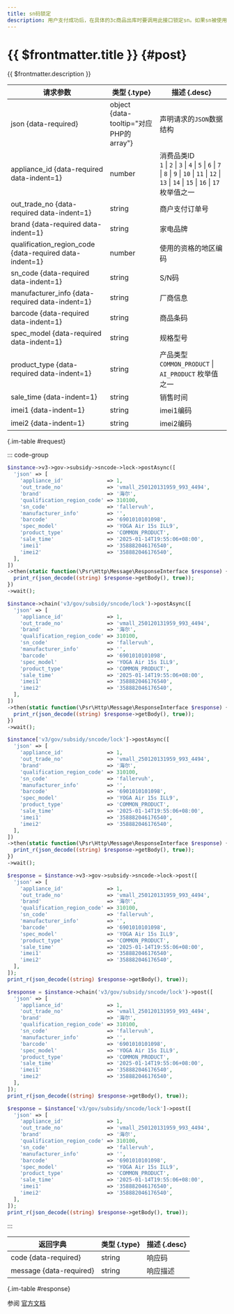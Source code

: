 ```yaml
---
title: sn码锁定
description: 用户支付成功后，在具体的3c商品出库时要调用此接口锁定sn。如果sn被使用过了，就要解锁。
---
```


# {{ $frontmatter.title }} {#post}

{{ $frontmatter.description }}

| 请求参数 | 类型 {.type} | 描述 {.desc}
| --- | --- | ---
| json {data-required} | object {data-tooltip="对应PHP的array"} | 声明请求的`JSON`数据结构
| appliance_id {data-required data-indent=1} | number | 消费品类ID<br/>`1` \| `2` \| `3` \| `4` \| `5` \| `6` \| `7` \| `8` \| `9` \| `10` \| `11` \| `12` \| `13` \| `14` \| `15` \| `16` \| `17` 枚举值之一
| out_trade_no {data-required data-indent=1} | string | 商户支付订单号
| brand {data-required data-indent=1} | string | 家电品牌
| qualification_region_code {data-required data-indent=1} | number | 使用的资格的地区编码
| sn_code {data-required data-indent=1} | string | S/N码
| manufacturer_info {data-required data-indent=1} | string | 厂商信息
| barcode {data-required data-indent=1} | string | 商品条码
| spec_model {data-required data-indent=1} | string | 规格型号
| product_type {data-required data-indent=1} | string | 产品类型<br/>`COMMON_PRODUCT` \| `AI_PRODUCT` 枚举值之一
| sale_time {data-indent=1} | string | 销售时间
| imei1 {data-indent=1} | string | imei1编码
| imei2 {data-indent=1} | string | imei2编码

{.im-table #request}

::: code-group

```php [异步纯链式]
$instance->v3->gov->subsidy->sncode->lock->postAsync([
  'json' => [
    'appliance_id'              => 1,
    'out_trade_no'              => 'vmall_250120131959_993_4494',
    'brand'                     => '海尔',
    'qualification_region_code' => 310100,
    'sn_code'                   => 'fallervuh',
    'manufacturer_info'         => '',
    'barcode'                   => '6901010101098',
    'spec_model'                => 'YOGA Air 15s ILL9',
    'product_type'              => 'COMMON_PRODUCT',
    'sale_time'                 => '2025-01-14T19:55:06+08:00',
    'imei1'                     => '358882046176540',
    'imei2'                     => '358882046176540',
  ],
])
->then(static function(\Psr\Http\Message\ResponseInterface $response) {
  print_r(json_decode((string) $response->getBody(), true));
})
->wait();
```

```php [异步声明式]
$instance->chain('v3/gov/subsidy/sncode/lock')->postAsync([
  'json' => [
    'appliance_id'              => 1,
    'out_trade_no'              => 'vmall_250120131959_993_4494',
    'brand'                     => '海尔',
    'qualification_region_code' => 310100,
    'sn_code'                   => 'fallervuh',
    'manufacturer_info'         => '',
    'barcode'                   => '6901010101098',
    'spec_model'                => 'YOGA Air 15s ILL9',
    'product_type'              => 'COMMON_PRODUCT',
    'sale_time'                 => '2025-01-14T19:55:06+08:00',
    'imei1'                     => '358882046176540',
    'imei2'                     => '358882046176540',
  ],
])
->then(static function(\Psr\Http\Message\ResponseInterface $response) {
  print_r(json_decode((string) $response->getBody(), true));
})
->wait();
```

```php [异步属性式]
$instance['v3/gov/subsidy/sncode/lock']->postAsync([
  'json' => [
    'appliance_id'              => 1,
    'out_trade_no'              => 'vmall_250120131959_993_4494',
    'brand'                     => '海尔',
    'qualification_region_code' => 310100,
    'sn_code'                   => 'fallervuh',
    'manufacturer_info'         => '',
    'barcode'                   => '6901010101098',
    'spec_model'                => 'YOGA Air 15s ILL9',
    'product_type'              => 'COMMON_PRODUCT',
    'sale_time'                 => '2025-01-14T19:55:06+08:00',
    'imei1'                     => '358882046176540',
    'imei2'                     => '358882046176540',
  ],
])
->then(static function(\Psr\Http\Message\ResponseInterface $response) {
  print_r(json_decode((string) $response->getBody(), true));
})
->wait();
```

```php [同步纯链式]
$response = $instance->v3->gov->subsidy->sncode->lock->post([
  'json' => [
    'appliance_id'              => 1,
    'out_trade_no'              => 'vmall_250120131959_993_4494',
    'brand'                     => '海尔',
    'qualification_region_code' => 310100,
    'sn_code'                   => 'fallervuh',
    'manufacturer_info'         => '',
    'barcode'                   => '6901010101098',
    'spec_model'                => 'YOGA Air 15s ILL9',
    'product_type'              => 'COMMON_PRODUCT',
    'sale_time'                 => '2025-01-14T19:55:06+08:00',
    'imei1'                     => '358882046176540',
    'imei2'                     => '358882046176540',
  ],
]);
print_r(json_decode((string) $response->getBody(), true));
```

```php [同步声明式]
$response = $instance->chain('v3/gov/subsidy/sncode/lock')->post([
  'json' => [
    'appliance_id'              => 1,
    'out_trade_no'              => 'vmall_250120131959_993_4494',
    'brand'                     => '海尔',
    'qualification_region_code' => 310100,
    'sn_code'                   => 'fallervuh',
    'manufacturer_info'         => '',
    'barcode'                   => '6901010101098',
    'spec_model'                => 'YOGA Air 15s ILL9',
    'product_type'              => 'COMMON_PRODUCT',
    'sale_time'                 => '2025-01-14T19:55:06+08:00',
    'imei1'                     => '358882046176540',
    'imei2'                     => '358882046176540',
  ],
]);
print_r(json_decode((string) $response->getBody(), true));
```

```php [同步属性式]
$response = $instance['v3/gov/subsidy/sncode/lock']->post([
  'json' => [
    'appliance_id'              => 1,
    'out_trade_no'              => 'vmall_250120131959_993_4494',
    'brand'                     => '海尔',
    'qualification_region_code' => 310100,
    'sn_code'                   => 'fallervuh',
    'manufacturer_info'         => '',
    'barcode'                   => '6901010101098',
    'spec_model'                => 'YOGA Air 15s ILL9',
    'product_type'              => 'COMMON_PRODUCT',
    'sale_time'                 => '2025-01-14T19:55:06+08:00',
    'imei1'                     => '358882046176540',
    'imei2'                     => '358882046176540',
  ],
]);
print_r(json_decode((string) $response->getBody(), true));
```

:::

| 返回字典 | 类型 {.type} | 描述 {.desc}
| --- | --- | ---
| code {data-required} | string | 响应码
| message {data-required} | string | 响应描述

{.im-table #response}

参阅 [官方文档](https://pay.weixin.qq.com/doc/v3/partner/4013989543)

